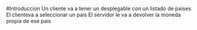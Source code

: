 #Introduccion
Un cliente va a tener un desplegable con un listado de paises
El clienteva a seleccionar un pais
El servidor le va a devolver la moneda propia de ese pais
